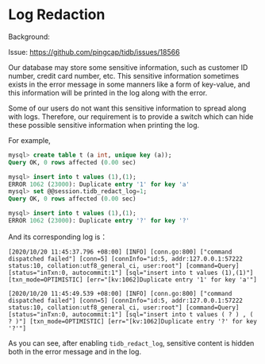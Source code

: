 # Log Redaction

Background:

Issue: https://github.com/pingcap/tidb/issues/18566

Our database may store some sensitive information, such as customer ID number, credit card number, etc. This sensitive information sometimes exists in the error message in some manners like a form of key-value, and this information will be printed in the log along with the error.

Some of our users do not want this sensitive information to spread along with logs. Therefore, our requirement is to provide a switch which can hide these possible sensitive information when printing the log.


For example,
```sql
mysql> create table t (a int, unique key (a));
Query OK, 0 rows affected (0.00 sec)

mysql> insert into t values (1),(1);
ERROR 1062 (23000): Duplicate entry '1' for key 'a'
mysql> set @@session.tidb_redact_log=1;
Query OK, 0 rows affected (0.00 sec)

mysql> insert into t values (1),(1);
ERROR 1062 (23000): Duplicate entry '?' for key '?'
```

And its corresponding log is：
```
[2020/10/20 11:45:37.796 +08:00] [INFO] [conn.go:800] ["command dispatched failed"] [conn=5] [connInfo="id:5, addr:127.0.0.1:57222 status:10, collation:utf8_general_ci, user:root"] [command=Query] [status="inTxn:0, autocommit:1"] [sql="insert into t values (1),(1)"] [txn_mode=OPTIMISTIC] [err="[kv:1062]Duplicate entry '1' for key 'a'"]

[2020/10/20 11:45:49.539 +08:00] [INFO] [conn.go:800] ["command dispatched failed"] [conn=5] [connInfo="id:5, addr:127.0.0.1:57222 status:10, collation:utf8_general_ci, user:root"] [command=Query] [status="inTxn:0, autocommit:1"] [sql="insert into t values ( ? ) , ( ? )"] [txn_mode=OPTIMISTIC] [err="[kv:1062]Duplicate entry '?' for key '?'"]
```

As you can see, after enabling `tidb_redact_log`, sensitive content is hidden both in the error message and in the log.
